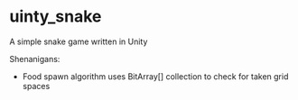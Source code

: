 # uinty_snake
A simple snake game written in Unity

Shenanigans:
- Food spawn algorithm uses BitArray[] collection to check for taken grid spaces
